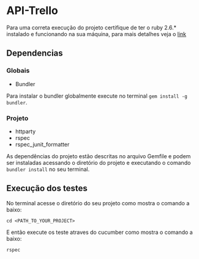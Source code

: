 # API-Trello

Para uma correta execução do projeto certifique de ter o ruby 2.6.* instalado e funcionando na sua máquina, para mais detalhes veja o [link](https://gorails.com/setup/osx/10.14-mojave)

## Dependencias

### Globais
  - Bundler

Para instalar o bundler globalmente execute no terminal `gem install -g bundler`.

### Projeto
  - httparty
  - rspec
  - rspec_junit_formatter

As dependências do projeto estão descritas no arquivo Gemfile e podem ser instaladas acessando o diretório do projeto e executando o comando `bundler install` no seu terminal.

## Execução dos testes

No terminal acesse o diretório do seu projeto como mostra o comando a baixo:

```shell
cd <PATH_TO_YOUR_PROJECT>
```

E então execute os teste atraves do cucumber como mostra o comando a baixo:

```shell
rspec
```
